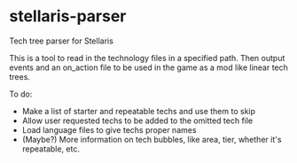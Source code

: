 # stellaris-parser
Tech tree parser for Stellaris

This is a tool to read in the technology files in a specified path. Then
output events and an on_action file to be used in the game as a mod like
linear tech trees.

To do:
* Make a list of starter and repeatable techs and use them to skip
* Allow user requested techs to be added to the omitted tech file
* Load language files to give techs proper names
* (Maybe?) More information on tech bubbles, like area, tier, whether it's repeatable, etc.
